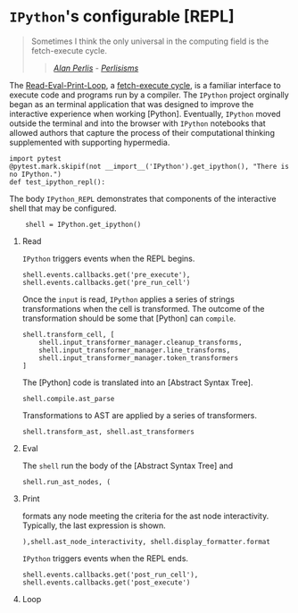 # `IPython`'s configurable [REPL]

> Sometimes I think the only universal in the computing field is the fetch-execute cycle.
>
> > _[Alan Perlis] - [Perlisisms]_

The [Read-Eval-Print-Loop], a [fetch-execute cycle][instruction cycle], is a familiar interface to execute code and
programs run by a compiler. The `IPython` project orginally began as an
terminal application that was designed to improve the interactive experience
when working [Python]. Eventually, `IPython` moved outside the terminal and
into the browser with `IPython` notebooks that allowed authors that capture
the process of their computational thinking supplemented with supporting
hypermedia.

    import pytest
    @pytest.mark.skipif(not __import__('IPython').get_ipython(), "There is no IPython.")
    def test_ipython_repl():

The body `IPython_REPL` demonstrates that components of the interactive shell that may be configured.

        shell = IPython.get_ipython()

1.  Read

    `IPython` triggers events when the REPL begins.

        shell.events.callbacks.get('pre_execute'), shell.events.callbacks.get('pre_run_cell')

    Once the `input` is read, `IPython` applies a series of strings transformations when the cell is transformed.
    The outcome of the transformation should be some that [Python] can `compile`.

        shell.transform_cell, [
            shell.input_transformer_manager.cleanup_transforms,
            shell.input_transformer_manager.line_transforms,
            shell.input_transformer_manager.token_transformers
        ]

    The [Python] code is translated into an [Abstract Syntax Tree].

        shell.compile.ast_parse

    Transformations to AST are applied by a series of transformers.

        shell.transform_ast, shell.ast_transformers

2.  Eval

    The `shell` run the body of the [Abstract Syntax Tree] and

        shell.run_ast_nodes, (

3.  Print

    formats any node meeting the criteria for the ast node interactivity. Typically, the last expression is shown.

        ),shell.ast_node_interactivity, shell.display_formatter.format

    `IPython` triggers events when the REPL ends.

        shell.events.callbacks.get('post_run_cell'), shell.events.callbacks.get('post_execute')

4.  Loop

[read-eval-print-loop]: https://en.wikipedia.org/wiki/Read%E2%80%93eval%E2%80%93print_loop
[perlisisms]: https://www.cs.yale.edu/homes/perlis-alan/quotes.html
[alan perlis]: https://en.wikipedia.org/wiki/Alan_Perlis
[instruction cycle]: https://en.wikipedia.org/wiki/Instruction_cycle
